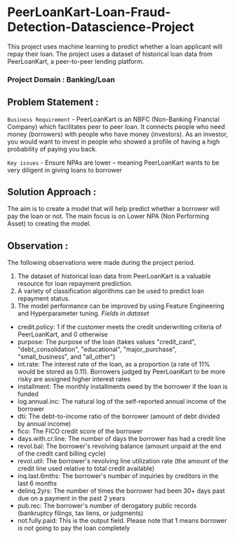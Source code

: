 # PeerLoanKart-Loan-Fraud-Detection-Datascience-Project
This project uses machine learning to predict whether a loan applicant will repay their loan. The project uses a dataset of historical loan data from PeerLoanKart, a peer-to-peer lending platform. 
### Project Domain : Banking/Loan
## Problem Statement :
`Business Requirement` - PeerLoanKart is an NBFC (Non-Banking Financial Company) which facilitates peer to peer loan.
It connects people who need money (borrowers) with people who have money (investors). As an investor, you would want to invest in people who showed a profile of having a high probability of paying you back.

`Key issues` - Ensure NPAs are lower – meaning PeerLoanKart wants to be very diligent in giving loans to borrower
## Solution Approach :
The aim is to create a model that will help predict whether a borrower will pay the loan or not. The main focus is on Lower NPA (Non Performing Asset) to creating the model. 
## Observation : 
The following observations were made during the project period. 
1. The dataset of historical loan data from PeerLoanKart is a valuable resource for loan repayment prediction.
2. A variety of classification algorithms can be used to predict loan repayment status.
3. The model performance can be improved by using Feature Engineering and Hyperparameter tuning.
_Fields in dataset_
* credit.policy: 1 if the customer meets the credit underwriting criteria of PeerLoanKart, and 0 otherwise
*	purpose: The purpose of the loan (takes values "credit_card", "debt_consolidation", "educational", "major_purchase", "small_business", and "all_other")
*	int.rate: The interest rate of the loan, as a proportion (a rate of 11% would be stored as 0.11). Borrowers judged by PeerLoanKart to be more risky are assigned higher interest rates
*	installment: The monthly installments owed by the borrower if the loan is funded
*	log.annual.inc: The natural log of the self-reported annual income of the borrower
*	dti: The debt-to-income ratio of the borrower (amount of debt divided by annual income)
*	fico: The FICO credit score of the borrower
*	days.with.cr.line: The number of days the borrower has had a credit line
*	revol.bal: The borrower's revolving balance (amount unpaid at the end of the credit card billing cycle)
*	revol.util: The borrower's revolving line utilization rate (the amount of the credit line used relative to total credit available)
*	inq.last.6mths: The borrower's number of inquiries by creditors in the last 6 months
*	delinq.2yrs: The number of times the borrower had been 30+ days past due on a payment in the past 2 years
*	pub.rec: The borrower's number of derogatory public records (bankruptcy filings, tax liens, or judgments)
*	not.fully.paid: This is the output field. Please note that 1 means borrower is not going to pay the loan completely


